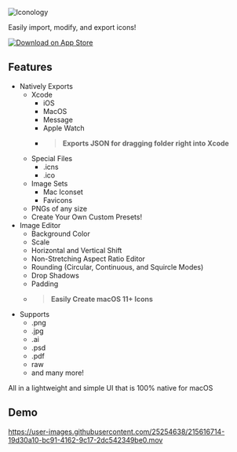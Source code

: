![Iconology](./Iconology/Assets.xcassets/Logo.imageset/logo-long-black.svg)

Easily import, modify, and export icons!

[![Download on App Store](https://developer.apple.com/app-store/marketing/guidelines/images/badge-download-on-the-app-store.svg)](https://apps.apple.com/us/app/iconology/id1463452867)

## Features

- Natively Exports
  - Xcode
    - iOS
    - MacOS
    - Message
    - Apple Watch
    - > **Exports JSON for dragging folder right into Xcode**
  - Special Files
    - .icns
    - .ico
  - Image Sets
    - Mac Iconset
    - Favicons
  - PNGs of any size
  - Create Your Own Custom Presets!
- Image Editor
  - Background Color
  - Scale
  - Horizontal and Vertical Shift
  - Non-Stretching Aspect Ratio Editor
  - Rounding (Circular, Continuous, and Squircle Modes)
  - Drop Shadows
  - Padding
  - > **Easily Create macOS 11+ Icons**
- Supports
  - .png
  - .jpg
  - .ai
  - .psd
  - .pdf
  - raw
  - and many more!

All in a lightweight and simple UI that is 100% native for macOS

## Demo

https://user-images.githubusercontent.com/25254638/215616714-19d30a10-bc91-4162-9c17-2dc542349be0.mov
